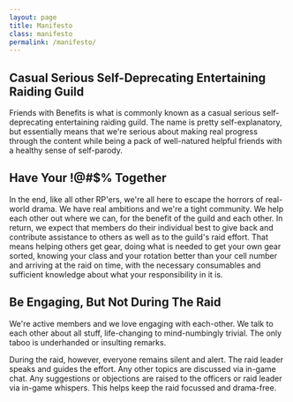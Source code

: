 ```yaml
---
layout: page
title: Manifesto
class: manifesto
permalink: /manifesto/
---
```


Casual Serious Self-Deprecating Entertaining Raiding Guild
----------------------------------------------------------

Friends with Benefits is what is commonly known as a casual serious self-deprecating entertaining raiding guild.  The name is pretty self-explanatory, but essentially means that we're serious about making real progress through the content while being a pack of well-natured helpful friends with a healthy sense of self-parody.

Have Your !@#$% Together
------------------------

In the end, like all other RP'ers, we're all here to escape the horrors of real-world drama.  We have real ambitions and we're a tight community.  We help each other out where we can, for the benefit of the guild and each other.  In return, we expect that members do their individual best to give back and contribute assistance to others as well as to the guild's raid effort.  That means helping others get gear, doing what is needed to get your own gear sorted, knowing your class and your rotation better than your cell number and arriving at the raid on time, with the necessary consumables and sufficient knowledge about what your responsibility in it is.

Be Engaging, But Not During The Raid
------------------------------------

We're active members and we love engaging with each-other.  We talk to each other about all stuff, life-changing to mind-numbingly trivial.  The only taboo is underhanded or insulting remarks.

During the raid, however, everyone remains silent and alert.  The raid leader speaks and guides the effort.  Any other topics are discussed via in-game chat.  Any suggestions or objections are raised to the officers or raid leader via in-game whispers.  This helps keep the raid focussed and drama-free.

